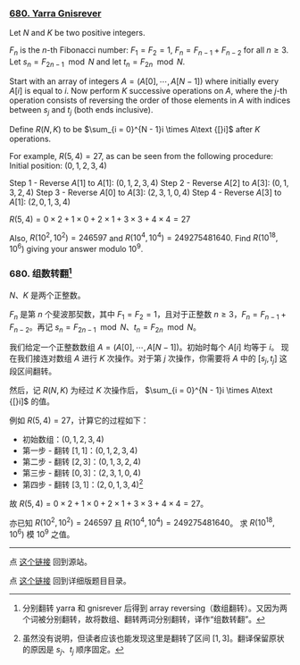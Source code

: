 ### [680. Yarra Gnisrever](https://projecteuler.net/problem=680)

Let $N$ and $K$ be two positive integers.

$F_n$ is the $n$-th Fibonacci number: $F_1 = F_2 = 1$, $F_n = F_{n - 1} + F_{n - 2}$ for all $n \geq 3$.
Let $s_n = F_{2n - 1} \mod N$ and let $t_n = F_{2n} \mod N$.

Start with an array of integers $A = (A[0], \cdots, A[N - 1])$ where initially every $A\text{[}i]$ is equal to $i$.
Now perform $K$ successive operations on $A$, where the $j$-th operation consists of reversing the order of those elements in $A$ with indices between $s_j$ and $t_j$ (both ends inclusive).

Define $R(N,K)$ to be $\sum_{i = 0}^{N - 1}i \times A\text {[}i]$ after $K$ operations.

For example, $R(5, 4) = 27$, as can be seen from the following procedure:
Initial position: $(0, 1, 2, 3, 4)$

Step 1 - Reverse $A[1]$ to $A[1]$: $(0, 1, 2, 3, 4)$
Step 2 - Reverse $A[2]$ to $A[3]$: $(0, 1, 3, 2, 4)$
Step 3 - Reverse $A[0]$ to $A[3]$: $(2, 3, 1, 0, 4)$
Step 4 - Reverse $A[3]$ to $A[1]$: $(2, 0, 1, 3, 4)$

$R(5, 4) = 0 \times 2 + 1 \times 0 + 2 \times 1 + 3 \times 3 + 4 \times 4 = 27$

Also, $R(10^2, 10^2) = 246597$ and $R(10^4, 10^4) = 249275481640$.
Find $R(10^{18}, 10^6)$ giving your answer modulo $10^9$.

### 680. 组数转翻[^1]

$N$、$K$ 是两个正整数。

$F_n$ 是第 $n$ 个斐波那契数，其中 $F_1 = F_2 = 1$，且对于正整数 $n \geq 3$，$F_n = F_{n - 1} + F_{n - 2}$。再记 $s_n = F_{2n - 1} \mod N$、$t_n = F_{2n} \mod N$。

我们给定一个正整数数组 $A = (A[0], \cdots, A[N - 1])$。初始时每个 $A\text{[}i]$ 均等于 $i$。
现在我们接连对数组 $A$ 进行 $K$ 次操作。对于第 $j$ 次操作，你需要将 $A$ 中的 $[s_j, t_j]$ 这段区间翻转。 

然后，记 $R(N,K)$ 为经过 $K$ 次操作后， $\sum_{i = 0}^{N - 1}i \times A\text {[}i]$ 的值。

例如 $R(5, 4) = 27$，计算它的过程如下：

- 初始数组：$(0, 1, 2, 3, 4)$
- 第一步 - 翻转 $[1,1]$：$(0, 1, 2, 3, 4)$
- 第二步 - 翻转 $[2,3]$：$(0, 1, 3, 2, 4)$
- 第三步 - 翻转 $[0,3]$：$(2, 3, 1, 0, 4)$
- 第四步 - 翻转 $[3,1]$：$(2, 0, 1, 3, 4)$[^2]

故 $R(5, 4) = 0 \times 2 + 1 \times 0 + 2 \times 1 + 3 \times 3 + 4 \times 4 = 27$。

亦已知 $R(10^2, 10^2) = 246597$ 且 $R(10^4, 10^4) = 249275481640$。
求 $R(10^{18}, 10^6)$ 模 $10^9$ 之值。

[^1]: 分别翻转 yarra 和 gnisrever 后得到 array reversing（数组翻转）。又因为两个词被分别翻转，故将数组、翻转两词分别翻转，译作“组数转翻”。

[^2]: 虽然没有说明，但读者应该也能发现这里是翻转了区间 $[1,3]$。翻译保留原状的原因是 $s_j$、$t_j$ 顺序固定。

---

点 [这个链接](https://fsy-juruo.github.io/pe-chinese-translation/) 回到源站。

点 [这个链接](https://fsy-juruo.github.io/pe-chinese-translation/detailed_content_archives.html) 回到详细版题目目录。